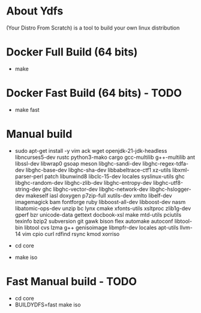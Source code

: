 # About Ydfs

(Your Distro From Scratch) is a tool to build your own linux distribution 

# Docker Full Build (64 bits)

* make

# Docker  Fast Build (64 bits) - TODO

* make fast

# Manual build

* sudo apt-get install -y vim ack wget openjdk-21-jdk-headless libncurses5-dev  rustc python3-mako cargo gcc-multilib g++-multilib ant libssl-dev libwrap0 gsoap meson libghc-sandi-dev libghc-regex-tdfa-dev libghc-base-dev libghc-sha-dev libbabeltrace-ctf1 xz-utils libxml-parser-perl patch libunwind8 libclc-15-dev  locales syslinux-utils ghc libghc-random-dev libghc-zlib-dev libghc-entropy-dev libghc-utf8-string-dev ghc libghc-vector-dev libghc-network-dev libghc-hslogger-dev makeself iasl doxygen p7zip-full xutils-dev xmlto libelf-dev imagemagick bam fontforge ruby libboost-all-dev libboost-dev nasm libatomic-ops-dev unzip bc lynx cmake xfonts-utils xsltproc zlib1g-dev gperf bzr unicode-data gettext docbook-xsl make mtd-utils pciutils texinfo bzip2 subversion git gawk bison flex automake autoconf libtool-bin libtool cvs lzma g++ genisoimage libmpfr-dev locales apt-utils llvm-14 vim cpio curl rdfind rsync kmod xorriso

* cd core
* make iso

# Fast Manual build - TODO

* cd core
* BUILDYDFS=fast make iso
